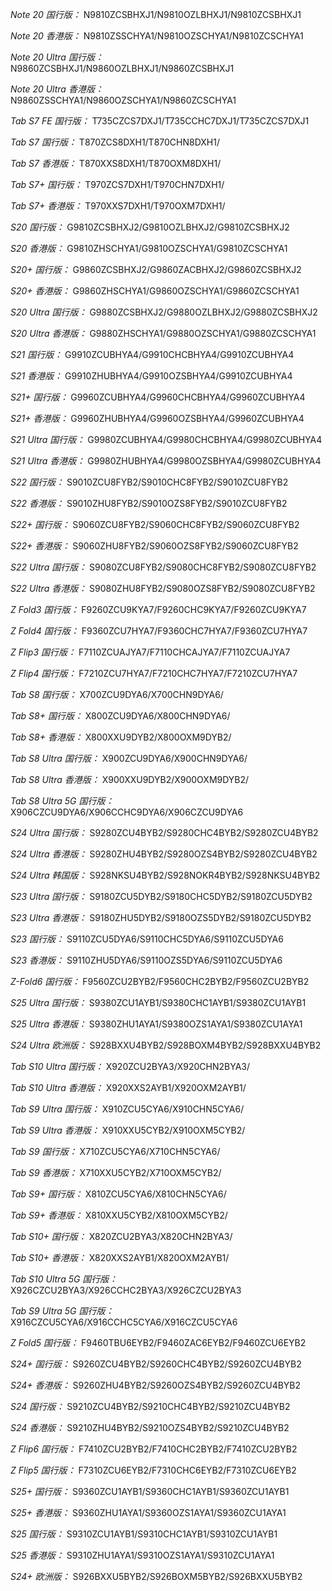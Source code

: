 *Note 20 国行版：*
N9810ZCSBHXJ1/N9810OZLBHXJ1/N9810ZCSBHXJ1

*Note 20 香港版：*
N9810ZSSCHYA1/N9810OZSCHYA1/N9810ZCSCHYA1

*Note 20 Ultra 国行版：*
N9860ZCSBHXJ1/N9860OZLBHXJ1/N9860ZCSBHXJ1

*Note 20 Ultra 香港版：*
N9860ZSSCHYA1/N9860OZSCHYA1/N9860ZCSCHYA1

*Tab S7 FE 国行版：*
T735CZCS7DXJ1/T735CCHC7DXJ1/T735CZCS7DXJ1

*Tab S7 国行版：*
T870ZCS8DXH1/T870CHN8DXH1/

*Tab S7 香港版：*
T870XXS8DXH1/T870OXM8DXH1/

*Tab S7+ 国行版：*
T970ZCS7DXH1/T970CHN7DXH1/

*Tab S7+ 香港版：*
T970XXS7DXH1/T970OXM7DXH1/

*S20 国行版：*
G9810ZCSBHXJ2/G9810OZLBHXJ2/G9810ZCSBHXJ2

*S20 香港版：*
G9810ZHSCHYA1/G9810OZSCHYA1/G9810ZCSCHYA1

*S20+ 国行版：*
G9860ZCSBHXJ2/G9860ZACBHXJ2/G9860ZCSBHXJ2

*S20+ 香港版：*
G9860ZHSCHYA1/G9860OZSCHYA1/G9860ZCSCHYA1

*S20 Ultra 国行版：*
G9880ZCSBHXJ2/G9880OZLBHXJ2/G9880ZCSBHXJ2

*S20 Ultra 香港版：*
G9880ZHSCHYA1/G9880OZSCHYA1/G9880ZCSCHYA1

*S21 国行版：*
G9910ZCUBHYA4/G9910CHCBHYA4/G9910ZCUBHYA4

*S21 香港版：*
G9910ZHUBHYA4/G9910OZSBHYA4/G9910ZCUBHYA4

*S21+ 国行版：*
G9960ZCUBHYA4/G9960CHCBHYA4/G9960ZCUBHYA4

*S21+ 香港版：*
G9960ZHUBHYA4/G9960OZSBHYA4/G9960ZCUBHYA4

*S21 Ultra 国行版：*
G9980ZCUBHYA4/G9980CHCBHYA4/G9980ZCUBHYA4

*S21 Ultra 香港版：*
G9980ZHUBHYA4/G9980OZSBHYA4/G9980ZCUBHYA4

*S22 国行版：*
S9010ZCU8FYB2/S9010CHC8FYB2/S9010ZCU8FYB2

*S22 香港版：*
S9010ZHU8FYB2/S9010OZS8FYB2/S9010ZCU8FYB2

*S22+ 国行版：*
S9060ZCU8FYB2/S9060CHC8FYB2/S9060ZCU8FYB2

*S22+ 香港版：*
S9060ZHU8FYB2/S9060OZS8FYB2/S9060ZCU8FYB2

*S22 Ultra 国行版：*
S9080ZCU8FYB2/S9080CHC8FYB2/S9080ZCU8FYB2

*S22 Ultra 香港版：*
S9080ZHU8FYB2/S9080OZS8FYB2/S9080ZCU8FYB2

*Z Fold3 国行版：*
F9260ZCU9KYA7/F9260CHC9KYA7/F9260ZCU9KYA7

*Z Fold4 国行版：*
F9360ZCU7HYA7/F9360CHC7HYA7/F9360ZCU7HYA7

*Z Flip3 国行版：*
F7110ZCUAJYA7/F7110CHCAJYA7/F7110ZCUAJYA7

*Z Flip4 国行版：*
F7210ZCU7HYA7/F7210CHC7HYA7/F7210ZCU7HYA7

*Tab S8 国行版：*
X700ZCU9DYA6/X700CHN9DYA6/

*Tab S8+ 国行版：*
X800ZCU9DYA6/X800CHN9DYA6/

*Tab S8+ 香港版：*
X800XXU9DYB2/X800OXM9DYB2/

*Tab S8 Ultra 国行版：*
X900ZCU9DYA6/X900CHN9DYA6/

*Tab S8 Ultra 香港版：*
X900XXU9DYB2/X900OXM9DYB2/

*Tab S8 Ultra 5G 国行版：*
X906CZCU9DYA6/X906CCHC9DYA6/X906CZCU9DYA6

*S24 Ultra 国行版：*
S9280ZCU4BYB2/S9280CHC4BYB2/S9280ZCU4BYB2

*S24 Ultra 香港版：*
S9280ZHU4BYB2/S9280OZS4BYB2/S9280ZCU4BYB2

*S24 Ultra 韩国版：*
S928NKSU4BYB2/S928NOKR4BYB2/S928NKSU4BYB2

*S23 Ultra 国行版：*
S9180ZCU5DYB2/S9180CHC5DYB2/S9180ZCU5DYB2

*S23 Ultra 香港版：*
S9180ZHU5DYB2/S9180OZS5DYB2/S9180ZCU5DYB2

*S23 国行版：*
S9110ZCU5DYA6/S9110CHC5DYA6/S9110ZCU5DYA6

*S23 香港版：*
S9110ZHU5DYA6/S9110OZS5DYA6/S9110ZCU5DYA6

*Z-Fold6 国行版：*
F9560ZCU2BYB2/F9560CHC2BYB2/F9560ZCU2BYB2

*S25 Ultra 国行版：*
S9380ZCU1AYB1/S9380CHC1AYB1/S9380ZCU1AYB1

*S25 Ultra 香港版：*
S9380ZHU1AYA1/S9380OZS1AYA1/S9380ZCU1AYA1

*S24 Ultra 欧洲版：*
S928BXXU4BYB2/S928BOXM4BYB2/S928BXXU4BYB2

*Tab S10 Ultra 国行版：*
X920ZCU2BYA3/X920CHN2BYA3/

*Tab S10 Ultra 香港版：*
X920XXS2AYB1/X920OXM2AYB1/

*Tab S9 Ultra 国行版：*
X910ZCU5CYA6/X910CHN5CYA6/

*Tab S9 Ultra 香港版：*
X910XXU5CYB2/X910OXM5CYB2/

*Tab S9  国行版：*
X710ZCU5CYA6/X710CHN5CYA6/

*Tab S9  香港版：*
X710XXU5CYB2/X710OXM5CYB2/

*Tab S9+ 国行版：*
X810ZCU5CYA6/X810CHN5CYA6/

*Tab S9+ 香港版：*
X810XXU5CYB2/X810OXM5CYB2/

*Tab S10+ 国行版：*
X820ZCU2BYA3/X820CHN2BYA3/

*Tab S10+ 香港版：*
X820XXS2AYB1/X820OXM2AYB1/

*Tab S10 Ultra 5G 国行版：*
X926CZCU2BYA3/X926CCHC2BYA3/X926CZCU2BYA3

*Tab S9 Ultra 5G 国行版：*
X916CZCU5CYA6/X916CCHC5CYA6/X916CZCU5CYA6

*Z Fold5 国行版：*
F9460TBU6EYB2/F9460ZAC6EYB2/F9460ZCU6EYB2

*S24+ 国行版：*
S9260ZCU4BYB2/S9260CHC4BYB2/S9260ZCU4BYB2

*S24+ 香港版：*
S9260ZHU4BYB2/S9260OZS4BYB2/S9260ZCU4BYB2

*S24 国行版：*
S9210ZCU4BYB2/S9210CHC4BYB2/S9210ZCU4BYB2

*S24 香港版：*
S9210ZHU4BYB2/S9210OZS4BYB2/S9210ZCU4BYB2

*Z Flip6 国行版：*
F7410ZCU2BYB2/F7410CHC2BYB2/F7410ZCU2BYB2

*Z Flip5 国行版：*
F7310ZCU6EYB2/F7310CHC6EYB2/F7310ZCU6EYB2

*S25+ 国行版：*
S9360ZCU1AYB1/S9360CHC1AYB1/S9360ZCU1AYB1

*S25+ 香港版：*
S9360ZHU1AYA1/S9360OZS1AYA1/S9360ZCU1AYA1

*S25 国行版：*
S9310ZCU1AYB1/S9310CHC1AYB1/S9310ZCU1AYB1

*S25 香港版：*
S9310ZHU1AYA1/S9310OZS1AYA1/S9310ZCU1AYA1

*S24+ 欧洲版：*
S926BXXU5BYB2/S926BOXM5BYB2/S926BXXU5BYB2

